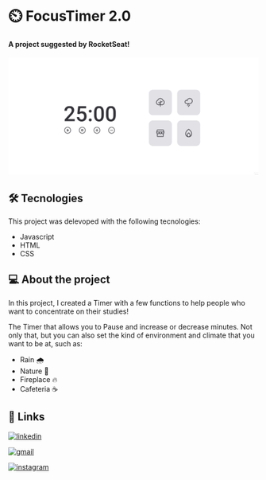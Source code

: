 # ⏲️ FocusTimer 2.0

#### A project suggested by RocketSeat!  
<img src="/assets/github_1.gif">

 
## 🛠 Tecnologies
This project was delevoped with the following tecnologies:
- Javascript 
- HTML
- CSS
## 💻 About the project
In this project, I created a Timer with a few functions to help people who want to concentrate on their studies!

The Timer that allows you to Pause and increase or decrease minutes. Not only that, but you can also set the kind of environment and climate that you want to be at, such as:
- Rain 🌧️
- Nature 🌳
- Fireplace 🔥
- Cafeteria ☕ 

## 🔗 Links

[![linkedin](https://img.shields.io/badge/linkedin-0A66C2?style=for-the-badge&logo=linkedin&logoColor=white)](https://www.linkedin.com/in/ezequiel-rabello-1587002aa/)

[![gmail](https://img.shields.io/badge/Gmail-D14836?style=for-the-badge&logo=gmail&logoColor=white)](https://mail.google.com/mail/u/0/#inbox?compose=GTvVlcRwRCPPZsZvfpfnrRcMXWJDRHbDTBjTHFrWxrDTdDTMvPfSvxwMZknXSBprbnzPptgZRFzDq)

[![instagram](https://img.shields.io/badge/Instagram-E4405F?style=flat-square&logo=Instagram&logoColor=white)](https://instagram.com/kielrpl1)